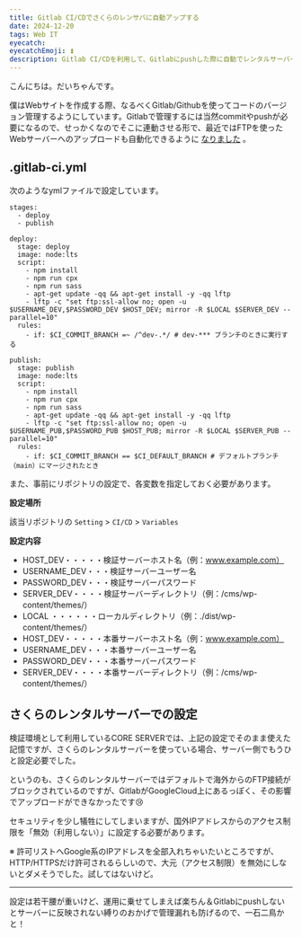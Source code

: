 ```yaml
---
title: Gitlab CI/CDでさくらのレンサバに自動アップする
date: 2024-12-20
tags: Web IT
eyecatch: 
eyecatchEmoji: ⏫️
description: Gitlab CI/CDを利用して、Gitlabにpushした際に自動でレンタルサーバーにFTPアップロードする設定方法を紹介します。
---
```


こんにちは。だいちゃんです。

僕はWebサイトを作成する際、なるべくGitlab/Githubを使ってコードのバージョン管理するようにしています。Gitlabで管理するには当然commitやpushが必要になるので、せっかくなのでそこに連動させる形で、最近ではFTPを使ったWebサーバーへのアップロードも自動化できるように [なりました](/article/240709/environment-wordpress/#gitlab-cicd) 。

## .gitlab-ci.yml

次のようなymlファイルで設定しています。

```
stages:
  - deploy
  - publish

deploy:
  stage: deploy
  image: node:lts
  script:
    - npm install
    - npm run cpx
    - npm run sass
    - apt-get update -qq && apt-get install -y -qq lftp
    - lftp -c "set ftp:ssl-allow no; open -u $USERNAME_DEV,$PASSWORD_DEV $HOST_DEV; mirror -R $LOCAL $SERVER_DEV --parallel=10"
  rules:
    - if: $CI_COMMIT_BRANCH =~ /^dev-.*/ # dev-*** ブランチのときに実行する

publish:
  stage: publish
  image: node:lts
  script:
    - npm install
    - npm run cpx
    - npm run sass
    - apt-get update -qq && apt-get install -y -qq lftp
    - lftp -c "set ftp:ssl-allow no; open -u $USERNAME_PUB,$PASSWORD_PUB $HOST_PUB; mirror -R $LOCAL $SERVER_PUB --parallel=10"
  rules:
    - if: $CI_COMMIT_BRANCH == $CI_DEFAULT_BRANCH # デフォルトブランチ（main）にマージされたとき
```

また、事前にリポジトリの設定で、各変数を指定しておく必要があります。

**設定場所**

該当リポジトリの `Setting` > `CI/CD` > `Variables`

**設定内容**

* HOST_DEV・・・・・検証サーバーホスト名（例：www.example.com）
* USERNAME_DEV・・・検証サーバーユーザー名
* PASSWORD_DEV・・・検証サーバーパスワード
* SERVER_DEV・・・・検証サーバーディレクトリ（例：/cms/wp-content/themes/）
* LOCAL ・・・・・・ローカルディレクトリ（例：./dist/wp-content/themes/）
* HOST_DEV・・・・・本番サーバーホスト名（例：www.example.com）
* USERNAME_DEV・・・本番サーバーユーザー名
* PASSWORD_DEV・・・本番サーバーパスワード
* SERVER_DEV・・・・本番サーバーディレクトリ（例：/cms/wp-content/themes/）

## さくらのレンタルサーバーでの設定

検証環境として利用しているCORE SERVERでは、上記の設定でそのまま使えた記憶ですが、さくらのレンタルサーバーを使っている場合、サーバー側でもうひと設定必要でした。

というのも、さくらのレンタルサーバーではデフォルトで海外からのFTP接続がブロックされているのですが、GitlabがGoogleCloud上にあるっぽく、その影響でアップロードができなかったです😢

セキュリティを少し犠牲にしてしまいますが、国外IPアドレスからのアクセス制限を「無効（利用しない）」に設定する必要があります。

※ 許可リストへGoogle系のIPアドレスを全部入れちゃいたいところですが、HTTP/HTTPSだけ許可されるらしいので、大元（アクセス制限）を無効にしないとダメそうでした。試してはないけど。

---

設定は若干腰が重いけど、運用に乗せてしまえば楽ちん＆Gitlabにpushしないとサーバーに反映されない縛りのおかげで管理漏れも防げるので、一石二鳥かと！